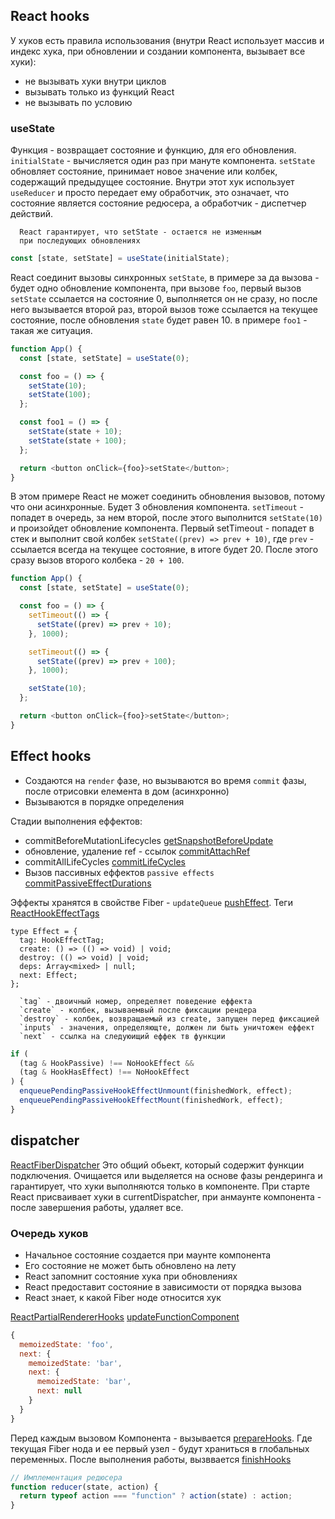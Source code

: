 ## React hooks

У хуков есть правила использования (внутри React использует массив и индекс хука, при обновлении и создании компонента, вызывает все хуки):

- не вызывать хуки внутри циклов
- вызывать только из функций React
- не вызывать по условию

### useState

Функция - возвращает состояние и функцию, для его обновления. `initialState` - вычисляется один раз при мануте компонента.
`setState` обновляет состояние, принимает новое значение или колбек, содержащий предыдущее состояние. Внутри этот хук использует `useReducer` и просто передает ему обработчик, это означает, что состояние является состояние редюсера, а обработчик - диспетчер действий.

      React гарантирует, что setState - остается не изменным
      при последующих обновлениях

```js
const [state, setState] = useState(initialState);
```

React соединит вызовы синхронных `setState`, в примере за да вызова - будет одно обновление компонента, при вызове `foo`, первый вызов `setState` ссылается на состояние 0, выполняется он не сразу, но после него вызывается второй раз, второй вызов тоже ссылается на текущее состояние, после обновления `state` будет равен 10.
в примере `foo1` - такая же ситуация.

```js
function App() {
  const [state, setState] = useState(0);

  const foo = () => {
    setState(10);
    setState(100);
  };

  const foo1 = () => {
    setState(state + 10);
    setState(state + 100);
  };

  return <button onClick={foo}>setState</button>;
}
```

В этом примере React не может соединить обновления вызовов, потому что они асинхронные. Будет 3 обновления компонента. `setTimeout` - попадет в очередь, за нем второй, после этого выполнится `setState(10)` и произойдет обновление компонента. Первый setTimeout - попадет в стек и выполнит свой колбек `setState((prev) => prev + 10)`, где `prev` - ссылается всегда на текущее состояние, в итоге будет 20. После этого сразу вызов второго колбека - `20 + 100`.

```js
function App() {
  const [state, setState] = useState(0);

  const foo = () => {
    setTimeout(() => {
      setState((prev) => prev + 10);
    }, 1000);

    setTimeout(() => {
      setState((prev) => prev + 100);
    }, 1000);

    setState(10);
  };

  return <button onClick={foo}>setState</button>;
}
```

## Effect hooks

- Создаются на `render` фазе, но вызываются во время `commit` фазы, после отрисовки елемента в дом (асинхронно)
- Вызываются в порядке определения

Стадии выполнения еффектов:

- commitBeforeMutationLifecycles [getSnapshotBeforeUpdate](https://github.com/facebook/react/blob/5f06576f51ece88d846d01abd2ddd575827c6127/packages/react-reconciler/src/ReactFiberCommitWork.js#L215)
- обновление, удаление ref - ссылок [commitAttachRef](https://github.com/facebook/react/blob/5f06576f51ece88d846d01abd2ddd575827c6127/packages/react-reconciler/src/ReactFiberCommitWork.js#L215)
- commitAllLifeCycles [commitLifeCycles](https://github.com/facebook/react/blob/5f06576f51ece88d846d01abd2ddd575827c6127/packages/react-reconciler/src/ReactFiberCommitWork.js#L351)
- Вызов пассивных еффектов `passive effects` [commitPassiveEffectDurations](https://github.com/facebook/react/blob/5f06576f51ece88d846d01abd2ddd575827c6127/packages/react-reconciler/src/ReactFiberScheduler.js#L779)

Эффекты хранятся в свойстве Fiber - `updateQueue` [pushEffect](https://github.com/facebook/react/blob/5f06576f51ece88d846d01abd2ddd575827c6127/packages/react-reconciler/src/ReactFiberHooks.js#L477). Теги [ReactHookEffectTags](https://github.com/facebook/react/blob/5f06576f51ece88d846d01abd2ddd575827c6127/packages/react-reconciler/src/ReactHookEffectTags.js)

```tsx
type Effect = {
  tag: HookEffectTag;
  create: () => (() => void) | void;
  destroy: (() => void) | void;
  deps: Array<mixed> | null;
  next: Effect;
};
```

      `tag` - двоичный номер, определяет поведение еффекта
      `create` - колбек, вызываемвый после фиксации рендера
      `destroy` - колбек, возвращаемый из create, запущен перед фиксацией
      `inputs` - значения, определяющте, должен ли быть уничтожен еффект
      `next` - ссылка на следуюищий еффек тв функции

```js
if (
  (tag & HookPassive) !== NoHookEffect &&
  (tag & HookHasEffect) !== NoHookEffect
) {
  enqueuePendingPassiveHookEffectUnmount(finishedWork, effect);
  enqueuePendingPassiveHookEffectMount(finishedWork, effect);
}
```

## dispatcher

[ReactFiberDispatcher](https://github.com/facebook/react/blob/5f06576f51ece88d846d01abd2ddd575827c6127/packages/react-reconciler/src/ReactFiberDispatcher.js#L24)
Это общий обьект, который содержит функции подключения. Очищается или выделяется на основе фазы рендеринга и гарантирует, что хуки выполняются только в компоненте.
При старте React присваивает хуки в currentDispatcher, при анмаунте компонента - после завершения работы, удаляет все.

### Очередь хуков

- Начальное состояние создается при маунте компонента
- Его состояние не может быть обновлено на лету
- React запомнит состояние хука при обновлениях
- React предоставит состояние в зависимости от порядка вызова
- React знает, к какой Fiber ноде относится хук

[ReactPartialRendererHooks](https://github.com/facebook/react/blob/5f06576f51ece88d846d01abd2ddd575827c6127/packages/react-dom/src/server/ReactPartialRendererHooks.js#L59)
[updateFunctionComponent](https://github.com/facebook/react/blob/5f06576f51ece88d846d01abd2ddd575827c6127/packages/react-reconciler/src/ReactFiberBeginWork.js#L397)

```js
{
  memoizedState: 'foo',
  next: {
    memoizedState: 'bar',
    next: {
      memoizedState: 'bar',
      next: null
    }
  }
}
```

Перед каждым вызовом Компонента - вызывается [prepareHooks](https://github.com/facebook/react/blob/5f06576f51ece88d846d01abd2ddd575827c6127/packages/react-reconciler/src/ReactFiberBeginWork.js#L409). Где текущая Fiber нода и ее первый узел - будут храниться в глобальных переменных. После выполнения работы, вызввается [finishHooks](https://github.com/facebook/react/blob/5f06576f51ece88d846d01abd2ddd575827c6127/packages/react-reconciler/src/ReactFiberHooks.js#L148)

```js
// Имплементация редюсера
function reducer(state, action) {
  return typeof action === "function" ? action(state) : action;
}
```
